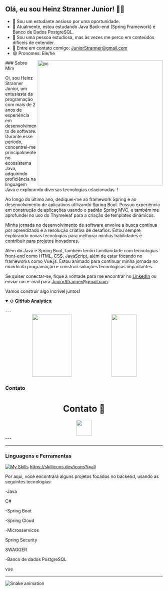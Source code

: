 ## Olá, eu sou Heinz Stranner Junior! 👨‍💻
- 🔭 Sou um estudante ansioso por uma oportunidade.
- 🌱 Atualmente, estou estudando Java Back-end (Spring Framework) e Banco de Dados PostgreSQL.
- 🤔 Sou uma pessoa estudiosa, mas às vezes me perco em conteúdos difíceis de entender.
- 📧 Entre em contato comigo: JuniorStranner@gmail.com
- 😄 Pronomes: Ele/he

<img src="https://images.vexels.com/media/users/3/283663/isolated/preview/abda7a0cf347389ef2da7a2b3bd1f6cb-retro-purple-computer.png" min-width="400px" max-width="400px" width="400px" align="right" alt="pc">
<!-- Sobre Mim 🙋‍♂️ -->
### Sobre Mim

<p align="left">Oi, sou Heinz Stranner Junior, um entusiasta da programação com mais de 2 anos de experiência em desenvolvimento de software. Durante esse período, concentrei-me principalmente no ecossistema Java, adquirindo proficiência na linguagem Java e explorando diversas tecnologias relacionadas. !

Ao longo do último ano, dediquei-me ao framework Spring e ao desenvolvimento de aplicativos utilizando Spring Boot. Possuo experiência em construção de aplicações usando o padrão Spring MVC, e também me aprofundei no uso do Thymeleaf para a criação de templates dinâmicos.

Minha jornada no desenvolvimento de software envolve a busca contínua por aprendizado e a resolução criativa de desafios. Estou sempre explorando novas tecnologias para melhorar minhas habilidades e contribuir para projetos inovadores.

Além do Java e Spring Boot, também tenho familiaridade com tecnologias front-end como HTML, CSS, JavaScript, além de estar focando no frameworks como Vue.js. Estou animado para continuar minha jornada no mundo da programação e construir soluções tecnológicas impactantes.

Se quiser conectar-se, fique à vontade para me encontrar no [LinkedIn](https://www.linkedin.com/in/heinz-stranner-junior/) ou enviar um e-mail para [JuniorStranner@gmail.com](mailto:JuniorStranner@gmail.com).</p>

Vamos construir algo incrível juntos!

<details open>
    <summary>⚙ <b>GitHub Analytics</b>: </summary>
    <br>
---
<!-- Estatísticas 📊 -->
<div align="center">  
  <img width="50%" height="200px" src="https://github-readme-stats.vercel.app/api?username=Junior-Stranner&show_icons=true&count_private=true&hide_border=true&title_color=8A2BE2&icon_color=4B0082&text_color=48D1CC&bg_color=0d1117" /> 
  <img width="40%" height="200px" src="https://github-readme-stats.vercel.app/api/top-langs/?username=Junior-Stranner&layout=compact&hide_border=true&title_color=8A2BE2&text_color=48D1CC&bg_color=0d1117" />
</div>

</details

<!-- Contato 📧 -->
### Contato

</div>

<h1 align="middle">Contato 📧</h1>
<div align="middle">
  <a href = https://www.linkedin.com/in/heinz-stranner-junior/ > 
    <img src="https://cdn.jsdelivr.net/gh/devicons/devicon/icons/linkedin/linkedin-original.svg" heigh = 50px width =50px />
  </a>
</div>
---

<!-- Linguagens e Ferramentas 🔧 -->
<!-- Linguagens e Ferramentas 🔧 -->


<!--<div align="center"> 
  <img src="https://cdn.jsdelivr.net/gh/devicons/devicon/icons/java/java-original.svg" height="50px" width="50px" />  
  <img src="https://cdn.jsdelivr.net/gh/devicons/devicon/icons/spring/spring-original.svg" height="50px" width="50px" />
  <img src="https://cdn.jsdelivr.net/gh/devicons/devicon/icons/html5/html5-original.svg" height="50px" width="50px" />
  <img src="https://cdn.jsdelivr.net/gh/devicons/devicon/icons/css3/css3-original.svg" height="50px" width="50px" />
  <img src="https://cdn.jsdelivr.net/gh/devicons/devicon/icons/postgresql/postgresql-original.svg" height="50px" width="50px" />
  <img src="https://cdn.jsdelivr.net/gh/devicons/devicon/icons/github/github-original.svg" height="50px" width="50px" />  
  <img src="https://cdn.jsdelivr.net/gh/devicons/devicon/icons/javascript/javascript-original.svg" height="50px" width="50px" />
  <img src="https://cdn.jsdelivr.net/gh/devicons/devicon/icons/nodejs/nodejs-original-wordmark.svg" height="50px" width="50px" />
  <img src="https://cdn.jsdelivr.net/gh/devicons/devicon/icons/vuejs/vuejs-original.svg" height="50px" width="50px" /> <!-- Substituição do React pelo Vue.js -->
</div>

<hr>

### Linguagens e Ferramentas

[![My Skills](https://skillicons.dev/icons?i=java,csharp,spring,spring-security,swagger,postgresql,docker,vue)](https://skillicons.dev)
https://skillicons.dev/icons?i=all

Por aqui, você encontrará alguns projetos focados no backend, usando as seguintes tecnologias:
<p>-Java</p> 
<p>C#</p> 
<p>-Spring Boot</p>
<p>-Spring Cloud</p>
<p>-Microsservicos</p>
<p>Spring Security</p>
<p>SWAGGER</p>
<p>-Banco de dados PostgreSQL</p>
<p>vue</p>

<hr>


 ![Snake animation](https://github.com/Junior-Stranner/Junior-Stranner/blob/output/github-contribution-grid-snake.svg)
